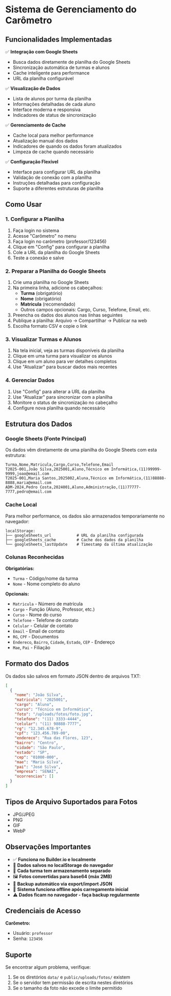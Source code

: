 # Sistema de Gerenciamento do Carômetro

## Funcionalidades Implementadas

✅ **Integração com Google Sheets**
- Busca dados diretamente de planilha do Google Sheets
- Sincronização automática de turmas e alunos
- Cache inteligente para performance
- URL da planilha configurável

✅ **Visualização de Dados**
- Lista de alunos por turma da planilha
- Informações detalhadas de cada aluno
- Interface moderna e responsiva
- Indicadores de status de sincronização

✅ **Gerenciamento de Cache**
- Cache local para melhor performance
- Atualização manual dos dados
- Indicadores de quando os dados foram atualizados
- Limpeza de cache quando necessário

✅ **Configuração Flexível**
- Interface para configurar URL da planilha
- Validação de conexão com a planilha
- Instruções detalhadas para configuração
- Suporte a diferentes estruturas de planilha

## Como Usar

### 1. Configurar a Planilha
1. Faça login no sistema
2. Acesse "Carômetro" no menu
3. Faça login no carômetro (professor/123456)
4. Clique em "Config" para configurar a planilha
5. Cole a URL da planilha do Google Sheets
6. Teste a conexão e salve

### 2. Preparar a Planilha do Google Sheets
1. Crie uma planilha no Google Sheets
2. Na primeira linha, adicione os cabeçalhos:
   - **Turma** (obrigatório)
   - **Nome** (obrigatório)
   - **Matricula** (recomendado)
   - Outros campos opcionais: Cargo, Curso, Telefone, Email, etc.
3. Preencha os dados dos alunos nas linhas seguintes
4. Publique a planilha: Arquivo → Compartilhar → Publicar na web
5. Escolha formato CSV e copie o link

### 3. Visualizar Turmas e Alunos
1. Na tela inicial, veja as turmas disponíveis da planilha
2. Clique em uma turma para visualizar os alunos
3. Clique em um aluno para ver detalhes completos
4. Use "Atualizar" para buscar dados mais recentes

### 4. Gerenciar Dados
1. Use "Config" para alterar a URL da planilha
2. Use "Atualizar" para sincronizar com a planilha
3. Monitore o status de sincronização no cabeçalho
4. Configure nova planilha quando necessário

## Estrutura dos Dados

### Google Sheets (Fonte Principal)
Os dados vêm diretamente de uma planilha do Google Sheets com esta estrutura:

```csv
Turma,Nome,Matricula,Cargo,Curso,Telefone,Email
T2025-001,João Silva,2025001,Aluno,Técnico em Informática,(11)99999-9999,joao@email.com
T2025-001,Maria Santos,2025002,Aluna,Técnico em Informática,(11)88888-8888,maria@email.com
ADM-2024,Pedro Costa,2024001,Aluno,Administração,(11)77777-7777,pedro@email.com
```

### Cache Local
Para melhor performance, os dados são armazenados temporariamente no navegador:
```
localStorage:
├── googleSheets_url           # URL da planilha configurada
├── googleSheets_cache         # Cache dos dados da planilha
└── googleSheets_lastUpdate    # Timestamp da última atualização
```

### Colunas Reconhecidas
**Obrigatórias:**
- `Turma` - Código/nome da turma
- `Nome` - Nome completo do aluno

**Opcionais:**
- `Matricula` - Número de matrícula
- `Cargo` - Função (Aluno, Professor, etc.)
- `Curso` - Nome do curso
- `Telefone` - Telefone de contato
- `Celular` - Celular de contato
- `Email` - Email de contato
- `RG`, `CPF` - Documentos
- `Endereco`, `Bairro`, `Cidade`, `Estado`, `CEP` - Endereço
- `Mae`, `Pai` - Filiação

## Formato dos Dados

Os dados são salvos em formato JSON dentro de arquivos TXT:

```json
[
  {
    "nome": "João Silva",
    "matricula": "2025001",
    "cargo": "Aluno",
    "curso": "Técnico em Informática",
    "foto": "/uploads/fotos/foto.jpg",
    "telefone": "(11) 3333-4444",
    "celular": "(11) 98888-7777",
    "rg": "12.345.678-9",
    "cpf": "123.456.789-00",
    "endereco": "Rua das Flores, 123",
    "bairro": "Centro",
    "cidade": "São Paulo",
    "estado": "SP",
    "cep": "01000-000",
    "mae": "Maria Silva",
    "pai": "José Silva",
    "empresa": "SENAI",
    "ocorrencias": []
  }
]
```

## Tipos de Arquivo Suportados para Fotos

- JPG/JPEG
- PNG
- GIF
- WebP

## Observações Importantes

- ✅ **Funciona no Builder.io e localmente**
- 💾 **Dados salvos no localStorage do navegador**
- 📱 **Cada turma tem armazenamento separado**
- 🖼️ **Fotos convertidas para base64 (máx 2MB)**
- 💾 **Backup automático via export/import JSON**
- 🔄 **Sistema funciona offline após carregamento inicial**
- ⚠️ **Dados ficam no navegador - faça backup regularmente**

## Credenciais de Acesso

**Carômetro:**
- Usuário: `professor`
- Senha: `123456`

## Suporte

Se encontrar algum problema, verifique:
1. Se os diretórios `data/` e `public/uploads/fotos/` existem
2. Se o servidor tem permissão de escrita nestes diretórios
3. Se o tamanho da foto não excede o limite permitido
